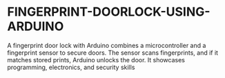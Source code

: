 # FINGERPRINT-DOORLOCK-USING-ARDUINO
 A fingerprint door lock with Arduino combines a microcontroller and a fingerprint sensor to secure doors. The sensor scans fingerprints, and if it matches stored prints, Arduino unlocks the door. It showcases programming, electronics, and security skills

